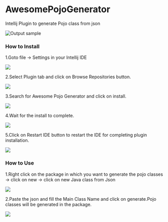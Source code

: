 # AwesomePojoGenerator
Intellij Plugin to generate Pojo class from json

![Output sample](https://github.com/jineshfrancs/AwesomePojoGenerator/blob/master/screen/tutorial.gif) 

<h3><b>How to Install</b></h3>

1.Goto file -> Settings in your Intellij IDE  

<img src="https://github.com/jineshfrancs/AwesomePojoGenerator/blob/master/screen/editedFirst.png"/>

2.Select Plugin tab and click on Browse Repositories button.

<img src="https://github.com/jineshfrancs/AwesomePojoGenerator/blob/master/screen/screenTwo.png"/>

3.Search for Awesome Pojo Generator and click on install.

<img src="https://github.com/jineshfrancs/AwesomePojoGenerator/blob/master/screen/screenThree.png"/>

4.Wait for the install to complete.

<img src="https://github.com/jineshfrancs/AwesomePojoGenerator/blob/master/screen/screenFour.png"/>

5.Click on Restart IDE button to restart the IDE for completing plugin installation.

<img src="https://github.com/jineshfrancs/AwesomePojoGenerator/blob/master/screen/screenFive.png"/>

<h3><b>How to Use</b></h3>

1.Right click on the package in which you want to generate the pojo classes -> click on new -> click on new Java class from Json

<img src="https://github.com/jineshfrancs/AwesomePojoGenerator/blob/master/screen/screenSix.png"/>

2.Paste the json and fill the Main Class Name and click on generate.Pojo classes will be generated in the package.

<img src="https://github.com/jineshfrancs/AwesomePojoGenerator/blob/master/screen/screenSeven.png"/>
